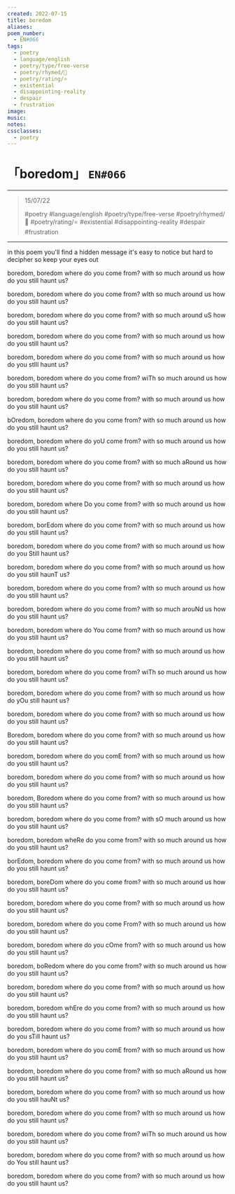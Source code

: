 ```yaml
---
created: 2022-07-15
title: boredom
aliases:
poem_number:
  - EN#066
tags:
  - poetry
  - language/english
  - poetry/type/free-verse
  - poetry/rhymed/🔴
  - poetry/rating/⭐
  - existential
  - disappointing-reality
  - despair
  - frustration
image:
music:
notes:
cssclasses:
  - poetry
---
```

# 「boredom」 `EN#066`

---

> 15/07/22
> 
> #poetry 
> #language/english 
> #poetry/type/free-verse 
> #poetry/rhymed/🔴 
> #poetry/rating/⭐ 
> #existential #disappointing-reality #despair #frustration 

---

in this poem you'll find a hidden message
it's easy to notice but hard to decipher so keep your eyes out

boredom, boredom
where do you come from?
with so much around us
how do you still haunt us?

boredom, boredom
where do you come from?
wIth so much around us
how do you still haunt us?

boredom, boredom
where do you come from?
with so much around uS
how do you still haunt us?

boredom, boredom
where do you come from?
with so much around us
how do you still haunt us?

boredom, boredom
where do you come from?
with so much around us
how do you stIll haunt us?

boredom, boredom
where do you come from?
wiTh so much around us
how do you still haunt us?

boredom, boredom
where do you come from?
with so much around us
how do you still haunt us?

bOredom, boredom
where do you come from?
with so much around us
how do you still haunt us?

boredom, boredom
where do yoU come from?
with so much around us
how do you still haunt us?

boredom, boredom
where do you come from?
with so much aRound us
how do you still haunt us?

boredom, boredom
where do you come from?
with so much around us
how do you still haunt us?

boredom, boredom
where Do you come from?
with so much around us
how do you still haunt us?

boredom, borEdom
where do you come from?
with so much around us
how do you still haunt us?

boredom, boredom
where do you come from?
with so much around us
how do you Still haunt us?

boredom, boredom
where do you come from?
with so much around us
how do you still haunT us?

boredom, boredom
where do you come from?
wIth so much around us
how do you still haunt us?

boredom, boredom
where do you come from?
with so much arouNd us
how do you still haunt us?

boredom, boredom
where do You come from?
with so much around us
how do you still haunt us?

boredom, boredom
where do you come from?
with so much around us
how do you still haunt us?

boredom, boredom
where do you come from?
wiTh so much around us
how do you still haunt us?

boredom, boredom
where do you come from?
with so much around us
how do yOu still haunt us?

boredom, boredom
where do you come from?
with so much around us
how do you still haunt us?

Boredom, boredom
where do you come from?
with so much around us
how do you still haunt us?

boredom, boredom
where do you comE from?
with so much around us
how do you still haunt us?

boredom, boredom
where do you come from?
with so much around us
how do you still haunt us?

boredom, Boredom
where do you come from?
with so much around us
how do you still haunt us?

boredom, boredom
where do you come from?
with sO much around us
how do you still haunt us?

boredom, boredom
wheRe do you come from?
with so much around us
how do you still haunt us?

borEdom, boredom
where do you come from?
with so much around us
how do you still haunt us?

boredom, boreDom
where do you come from?
with so much around us
how do you still haunt us?

boredom, boredom
where do you come from?
with so much around us
how do you still haunt us?

boredom, boredom
where do you come From?
with so much around us
how do you still haunt us?

boredom, boredom
where do you cOme from?
with so much around us
how do you still haunt us?

boredom, boRedom
where do you come from?
with so much around us
how do you still haunt us?

boredom, boredom
where do you come from?
with so much around us
how do you still haunt us?

boredom, boredom
whEre do you come from?
with so much around us
how do you still haunt us?

boredom, boredom
where do you come from?
with so much around us
how do you sTill haunt us?

boredom, boredom
where do you comE from?
with so much around us
how do you still haunt us?

boredom, boredom
where do you come from?
with so much aRound us
how do you still haunt us?

boredom, boredom
where do you come from?
with so much around us
how do you still hauNt us?

boredom, boredom
where do you come from?
wIth so much around us
how do you still haunt us?

boredom, boredom
where do you come from?
wiTh so much around us
how do you still haunt us?

boredom, boredom
where do you come from?
with so much around us
how do You still haunt us?

boredom, boredom
where do you come from?
with so much around us
how do you still haunt us?